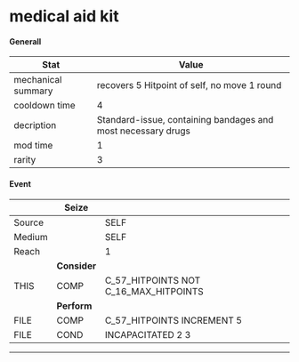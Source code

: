 

# **medical aid kit**


#### **Generall**
| Stat | Value | 
|  --  |  --  | 
| mechanical summary | recovers 5 Hitpoint of self, no move 1 round | 
| cooldown time | 4 | 
| decription | Standard-issue, containing bandages and most necessary drugs | 
| mod time | 1 | 
| rarity | 3 | 



#### **Event**
|  | **Seize** |  | 
|  --  |  --  |  --  | 
| Source |  | SELF | 
| Medium |  | SELF | 
| Reach |  | 1 | 
|  | **Consider** |  | 
| THIS | COMP | C_57_HITPOINTS NOT C_16_MAX_HITPOINTS | 
|  | **Perform** |  | 
| FILE | COMP | C_57_HITPOINTS INCREMENT 5 | 
| FILE | COND | INCAPACITATED 2 3 | 

-----  

